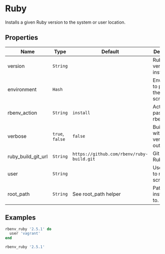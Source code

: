 # Ruby

Installs a given Ruby version to the system or user location.

## Properties

| Name               | Type            | Default                                   | Description                             |
| ------------------ | --------------- | ----------------------------------------- | --------------------------------------- |
| version            | `String`        |                                           | Ruby version to install.                |
| environment        | `Hash`          |                                           | Environment to pass to the Ruby script. |
| rbenv_action       | `String`        | `install`                                 | Action to pass to rbenv.                |
| verbose            | `true`, `false` | `false`                                   | Build Ruby with verbose output.         |
| ruby_build_git_url | `String`        | `https://github.com/rbenv/ruby-build.git` | Git URL for Ruby build.                 |
| user               | `String`        |                                           | Username to run the script as.          |
| root_path          | `String`        | See root_path helper                      | Path to install Ruby to.                |

## Examples

```ruby
rbenv_ruby '2.5.1' do
  user 'vagrant'
end
```

```ruby
rbenv_ruby '2.5.1'
```
